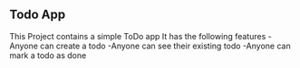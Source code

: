 ## Todo App
This Project contains a simple ToDo app 
It has the following features
-Anyone can create a todo
-Anyone can see their existing todo 
-Anyone can mark a todo as done
